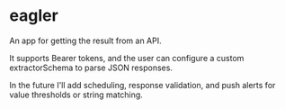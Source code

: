 # eagler

An app for getting the result from an API.

It supports Bearer tokens, and the user can configure a custom extractorSchema to parse JSON responses.

In the future I'll add scheduling, response validation, and push alerts for value thresholds or string matching.
